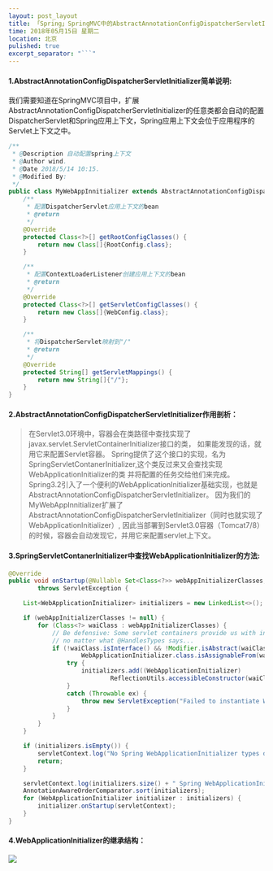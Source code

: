 ```yaml
---
layout: post_layout
title: 「Spring」SpringMVC中的AbstractAnnotationConfigDispatcherServletInitializer说明
time: 2018年05月15日 星期二
location: 北京
pulished: true
excerpt_separator: "```"
---
```


#### **1.AbstractAnnotationConfigDispatcherServletInitializer**简单说明:
我们需要知道在SpringMVC项目中，扩展AbstractAnnotationConfigDispatcherServletInitializer的任意类都会自动的配置
DispatcherServlet和Spring应用上下文，Spring应用上下文会位于应用程序的Servlet上下文之中。

<!--more-->

```java
/**
 * @Description 自动配置spring上下文
 * @Author wind.
 * @Date 2018/5/14 10:15.
 * @Modified By:
 */
public class MyWebAppInnitializer extends AbstractAnnotationConfigDispatcherServletInitializer {
    /**
     * 配置DispatcherServlet应用上下文的bean
     * @return
     */
    @Override
    protected Class<?>[] getRootConfigClasses() {
        return new Class[]{RootConfig.class};
    }

    /**
     * 配置ContextLoaderListener创建应用上下文的bean
     * @return
     */
    @Override
    protected Class<?>[] getServletConfigClasses() {
        return new Class[]{WebConfig.class};
    }

    /**
     * 将DispatcherServlet映射到"/"
     * @return
     */
    @Override
    protected String[] getServletMappings() {
        return new String[]{"/"};
    }
}
```

#### **2.AbstractAnnotationConfigDispatcherServletInitializer**作用剖析：
> 在Servlet3.0环境中，容器会在类路径中查找实现了javax.servlet.ServletContainerInitializer接口的类，
如果能发现的话，就用它来配置Servlet容器。
Spring提供了这个接口的实现，名为SpringServletContanerInitializer,这个类反过来又会查找实现WebApplicationInitializer的类
并将配置的任务交给他们来完成。Spring3.2引入了一个便利的WebApplicationInitializer基础实现，也就是AbstractAnnotationConfigDispatcherServletInitializer。
因为我们的MyWebAppInnitializer扩展了AbstractAnnotationConfigDispatcherServletInitializer（同时也就实现了WebApplicationInitializer）,
因此当部署到Servlet3.0容器（Tomcat7/8）的时候，容器会自动发现它，并用它来配置servlet上下文。

#### **3.SpringServletContanerInitializer**中查找**WebApplicationInitializer**的方法:
```java
@Override
public void onStartup(@Nullable Set<Class<?>> webAppInitializerClasses, ServletContext servletContext)
        throws ServletException {

    List<WebApplicationInitializer> initializers = new LinkedList<>();

    if (webAppInitializerClasses != null) {
        for (Class<?> waiClass : webAppInitializerClasses) {
            // Be defensive: Some servlet containers provide us with invalid classes,
            // no matter what @HandlesTypes says...
            if (!waiClass.isInterface() && !Modifier.isAbstract(waiClass.getModifiers()) &&
                    WebApplicationInitializer.class.isAssignableFrom(waiClass)) {
                try {
                    initializers.add((WebApplicationInitializer)
                            ReflectionUtils.accessibleConstructor(waiClass).newInstance());
                }
                catch (Throwable ex) {
                    throw new ServletException("Failed to instantiate WebApplicationInitializer class", ex);
                }
            }
        }
    }

    if (initializers.isEmpty()) {
        servletContext.log("No Spring WebApplicationInitializer types detected on classpath");
        return;
    }

    servletContext.log(initializers.size() + " Spring WebApplicationInitializers detected on classpath");
    AnnotationAwareOrderComparator.sort(initializers);
    for (WebApplicationInitializer initializer : initializers) {
        initializer.onStartup(servletContext);
    }
}
```

#### **4.WebApplicationInitializer**的继承结构：
![](/images/20180515/1.png)